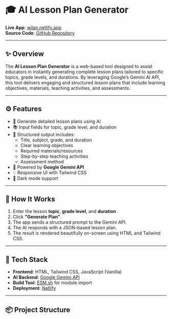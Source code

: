 # 🎓 AI Lesson Plan Generator

**Live App**: [wilan.netlify.app](https://wilan.netlify.app)  
**Source Code**: [GitHub Repository](https://github.com/mutaganzwa-desire/ai_lesson_plan_generator_app)

---

## ✨ Overview

The **AI Lesson Plan Generator** is a web-based tool designed to assist educators in instantly generating complete lesson plans tailored to specific topics, grade levels, and durations. By leveraging Google’s Gemini AI API, this tool delivers engaging and structured lesson plans that include learning objectives, materials, teaching activities, and assessments.

---

## ⚙️ Features

- 🎯 Generate detailed lesson plans using AI
- 📚 Input fields for topic, grade level, and duration
- 🧩 Structured output includes:
  - Title, subject, grade, and duration
  - Clear learning objectives
  - Required materials/resources
  - Step-by-step teaching activities
  - Assessment method
- 🧠 Powered by **Google Gemini API**
- 💡 Responsive UI with Tailwind CSS
- 🌙 Dark mode support

---

## 🚀 How It Works

1. Enter the lesson **topic**, **grade level**, and **duration**.
2. Click **"Generate Plan"**.
3. The app sends a structured prompt to the Gemini API.
4. The AI responds with a JSON-based lesson plan.
5. The result is rendered beautifully on-screen using HTML and Tailwind CSS.

---

## 🧰 Tech Stack

- **Frontend**: HTML, Tailwind CSS, JavaScript (Vanilla)
- **AI Backend**: [Google Gemini API](https://ai.google.dev/)
- **Build Tool**: [ESM.sh](https://esm.sh) for module import
- **Deployment**: [Netlify](https://netlify.app/)

---

## 📦 Project Structure


